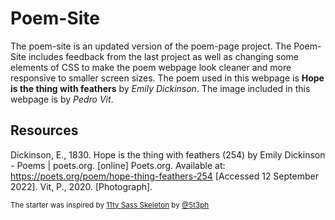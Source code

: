 # Poem-Site

The poem-site is an updated version of the poem-page project. The 
Poem-Site includes feedback from the last project as well as 
changing some elements of CSS to make the poem webpage look cleaner 
and more responsive to smaller screen sizes. The poem used in this webpage is **Hope is the thing with feathers** by *Emily Dickinson*. The image included in this webpage is by *Pedro Vit*.

## Resources 
Dickinson, E., 1830. Hope is the thing with feathers (254) by Emily Dickinson - Poems | poets.org. [online] Poets.org. Available at: <https://poets.org/poem/hope-thing-feathers-254> [Accessed 12 September 2022].
Vit, P., 2020. [Photograph].

<small>The starter was inspired by [11ty Sass Skeleton](https://github.com/5t3ph/11ty-sass-skeleton) by [@5t3ph](https://twitter.com/5t3ph)</small>